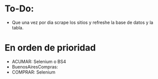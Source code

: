 # To-Do:

- Que una vez por dia scrape los sitios y refreshe la base de datos y la tabla.

# En orden de prioridad
- ACUMAR: Selenium o BS4
- BuenosAiresCompras: 
- COMPRAR: Selenium

